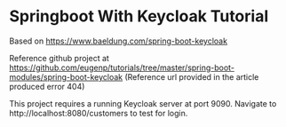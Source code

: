 Springboot With Keycloak Tutorial
=================================

Based on https://www.baeldung.com/spring-boot-keycloak

Reference github project at https://github.com/eugenp/tutorials/tree/master/spring-boot-modules/spring-boot-keycloak
(Reference url provided in the article produced error 404)

This project requires a running Keycloak server at port 9090. Navigate to http://localhost:8080/customers to test for login.
